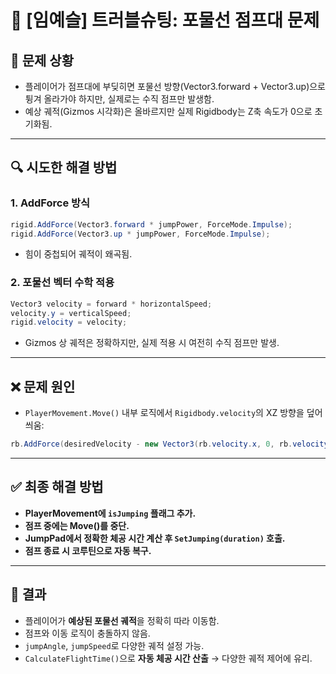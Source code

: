 # 🧩 [임예슬] 트러블슈팅: 포물선 점프대 문제

## 📌 문제 상황

- 플레이어가 점프대에 부딪히면 포물선 방향(Vector3.forward + Vector3.up)으로 튕겨 올라가야 하지만, 실제로는 수직 점프만 발생함.
- 예상 궤적(Gizmos 시각화)은 올바르지만 실제 Rigidbody는 Z축 속도가 0으로 초기화됨.

---

## 🔍 시도한 해결 방법

### 1. **AddForce 방식**
```csharp
rigid.AddForce(Vector3.forward * jumpPower, ForceMode.Impulse);
rigid.AddForce(Vector3.up * jumpPower, ForceMode.Impulse);
```
- 힘이 중첩되어 궤적이 왜곡됨.

### 2. **포물선 벡터 수학 적용**
```csharp
Vector3 velocity = forward * horizontalSpeed;
velocity.y = verticalSpeed;
rigid.velocity = velocity;
```
- Gizmos 상 궤적은 정확하지만, 실제 적용 시 여전히 수직 점프만 발생.

---

## ❌ 문제 원인

- `PlayerMovement.Move()` 내부 로직에서 `Rigidbody.velocity`의 XZ 방향을 덮어씌움:
```csharp
rb.AddForce(desiredVelocity - new Vector3(rb.velocity.x, 0, rb.velocity.z), ForceMode.VelocityChange);
```

---

## ✅ 최종 해결 방법

- **PlayerMovement에 `isJumping` 플래그 추가.**
- **점프 중에는 Move()를 중단.**
- **JumpPad에서 정확한 체공 시간 계산 후 `SetJumping(duration)` 호출.**
- **점프 종료 시 코루틴으로 자동 복구.**

---

## 🎯 결과

- 플레이어가 **예상된 포물선 궤적**을 정확히 따라 이동함.
- 점프와 이동 로직이 충돌하지 않음.
- `jumpAngle`, `jumpSpeed`로 다양한 궤적 설정 가능.
- `CalculateFlightTime()`으로 **자동 체공 시간 산출** → 다양한 궤적 제어에 유리.

